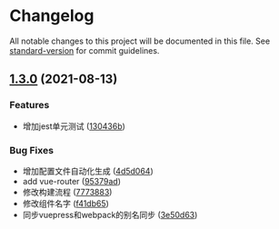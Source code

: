 # Changelog

All notable changes to this project will be documented in this file. See [standard-version](https://github.com/conventional-changelog/standard-version) for commit guidelines.

## [1.3.0](https://github.com/qc-z/tools-ui/compare/v1.2.3...v1.3.0) (2021-08-13)


### Features

* 增加jest单元测试 ([130436b](https://github.com/qc-z/tools-ui/commit/130436bbf2c9781a63d1f1137feb8bc075d6988d))


### Bug Fixes

*  增加配置文件自动化生成 ([4d5d064](https://github.com/qc-z/tools-ui/commit/4d5d06455df1d6b8b0e5df2acd5f2437a5de69f1))
* add vue-router ([95379ad](https://github.com/qc-z/tools-ui/commit/95379adc069b2674c34785f1bc7befc037d4f8b0))
* 修改构建流程 ([7773883](https://github.com/qc-z/tools-ui/commit/77738831ad28aab13c13c8906b97941c82e0b927))
* 修改组件名字 ([f41db65](https://github.com/qc-z/tools-ui/commit/f41db65652ed18b2749d5bf592478e64d5dcdb78))
* 同步vuepress和webpack的别名同步 ([3e50d63](https://github.com/qc-z/tools-ui/commit/3e50d638fcf13007be3f121c97b182a8d8142a65))
